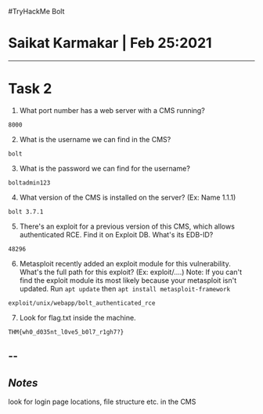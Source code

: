 #TryHackMe Bolt

# Saikat Karmakar | Feb 25:2021

--------------------------------------------------------------------------

# Task 2
1.	What port number has a web server with a CMS running?
```
8000
```
2.	What is the username we can find in the CMS?
```
bolt
```
3.	What is the password we can find for the username?
```
boltadmin123
```
4.	What version of the CMS is installed on the server? (Ex: Name 1.1.1)
```
bolt 3.7.1
```
5.	There's an exploit for a previous version of this CMS, which allows 	authenticated RCE. Find it on Exploit DB. What's its EDB-ID?
```
48296
```
6.	Metasploit recently added an exploit module for this vulnerability. 	What's the full path for this exploit? (Ex: exploit/....)
	Note: If you can't find the exploit module its most likely because your metasploit isn't updated. Run `apt update` then `apt install metasploit-framework`
```
exploit/unix/webapp/bolt_authenticated_rce
```	
7.	Look for flag.txt inside the machine.
```
THM{wh0_d035nt_l0ve5_b0l7_r1gh7?}
```


--
-----------
***Notes***
-----------
look for login page locations, file structure etc. in the CMS